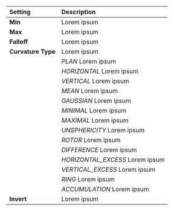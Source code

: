 | Setting            | Description                     |
| :----------------- | :------------------------------ |
| **Min**            | Lorem ipsum                     |
| **Max**            | Lorem ipsum                     |
| **Falloff**        | Lorem ipsum                     |
| **Curvature Type** | Lorem ipsum                     |
|                    | *PLAN* Lorem ipsum              |
|                    | *HORIZONTAL* Lorem ipsum        |
|                    | *VERTICAL* Lorem ipsum          |
|                    | *MEAN* Lorem ipsum              |
|                    | *GAUSSIAN* Lorem ipsum          |
|                    | *MINIMAL* Lorem ipsum           |
|                    | *MAXIMAL* Lorem ipsum           |
|                    | *UNSPHERICITY* Lorem ipsum      |
|                    | *ROTOR* Lorem ipsum             |
|                    | *DIFFERENCE* Lorem ipsum        |
|                    | *HORIZONTAL_EXCESS* Lorem ipsum |
|                    | *VERTICAL_EXCESS* Lorem ipsum   |
|                    | *RING* Lorem ipsum              |
|                    | *ACCUMULATION* Lorem ipsum      |
| **Invert**         | Lorem ipsum                     |
